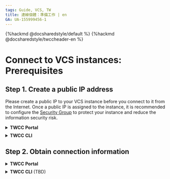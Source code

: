 ```yaml
---
tags: Guide, VCS, TW
title: 連線個體：準備工作 | en
GA: UA-155999456-1
---
```


{%hackmd @docsharedstyle/default %}
{%hackmd @docsharedstyle/twccheader-en %}


# Connect to VCS instances: Prerequisites

## Step 1. Create a public IP address


Please create a public IP to your VCS instance before you connect to it from the Internet. Once a public IP is assigned to the instance, it is recommended to configure the [Security Group](https://man.twcc.ai/@twccdocs/guide-vcs-sg-en) to protect your instance and reduce the information security risk.

<!-- Portal start -->

<details class="docspoiler">

<summary><b>TWCC Portal</b></summary>

<br>

- Go to the detailed information page of the VCS instance to be connected.

![](https://cos.twcc.ai/SYS-MANUAL/uploads/upload_4a00551e5a4da9b9ac74f42025abfe01.png)

- Scroll down to the "Network & Connection" section and click **Create** to create a public IP.


![](https://cos.twcc.ai/SYS-MANUAL/uploads/upload_97fc3962237d8319edcd1b1c6f36f91b.png)

- After the creation is complete, the virtual network name and the public IP address will be displayed.

![](https://cos.twcc.ai/SYS-MANUAL/uploads/upload_332db3cd75fba44465151638e9bfcbf6.png)




</details>

<!-- Space -->

<div style="height:8px"></div>

<!-- CLI start -->

<details class="docspoiler">

<summary><b>TWCC CLI</b></summary>

### Commands

```bash
$ twccli net vcs -s  #VCS instance ID
                 -fip
```

:::info
{%hackmd @twccdocs/cli-parameter-note-en %}
:::


### Examples

Create a public IP address for a VCS instance with ID **`937648`**, and check if the creation is successful.

```bash
$ twccli net vcs -s 937648 -fip
$ twccli ls vcs
```
![](https://cos.twcc.ai/SYS-MANUAL/uploads/upload_565a7f89f09a26306182a00123a02929.png)

</details>

## Step 2. Obtain connection information

<!-- Portal start -->

<details class="docspoiler">

<summary><b>TWCC Portal</b></summary>

#### Linux instances

* Go to the detailed information page of the VCS instance to be connected.

![](https://cos.twcc.ai/SYS-MANUAL/uploads/upload_4a00551e5a4da9b9ac74f42025abfe01.png)
* Click **Connect** button.


![](https://cos.twcc.ai/SYS-MANUAL/uploads/upload_bc3c006641d1db188650475eadb3764b.png)

* Once you click the **Connect** button, the instance connection steps using SSH will be displayed. The information varies for different instances.

![](https://cos.twcc.ai/SYS-MANUAL/uploads/upload_d809e093216e0e503e4596e29cf9ef3c.png)


:::info
<i class="fa fa-paperclip fa-20" aria-hidden="true"></i> **Note:** In this instruction, we use Ubuntu as an example. The system prompts will be different for VCS instances of different operating systems.
:::

#### Windows instances

* Go to the detailed information page of the VCS instance to be connected, and click the **Connect** button to check the connection steps.


![](https://cos.twcc.ai/SYS-MANUAL/uploads/upload_66ee6f7ec814ec01ecded36afad044eb.png)

- Login account and password：

    **Account: administrator**
    **Password: User-defined VCS instance password**

</details>

<!-- CLI start -->

<div style="height:8px"></div>

<!-- Space -->

<details class="docspoiler">

<summary><b>TWCC CLI</b> (TBD)</summary>

</details>

<br>

